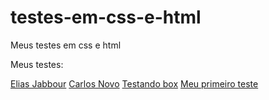 # testes-em-css-e-html
 Meus testes em css e html

 Meus testes:
 
<a href='https://mefistocly.github.io/testes-em-css-e-html/Elias%20Jabbour/index.html' target='_blank'>Elias Jabbour</a>
<a href='https://mefistocly.github.io/testes-em-css-e-html/Carlos%20Miguel%20Novo/index.html' target='_blank'>Carlos Novo</a>
<a href='https://mefistocly.github.io/testes-em-css-e-html/Che%guevara/index.html' target='_blank'>Testando box</a>
<a href='https://mefistocly.github.io/testes-em-css-e-html/testando box e outras coisas/index.html' target='_blank'>Meu primeiro teste</a>
